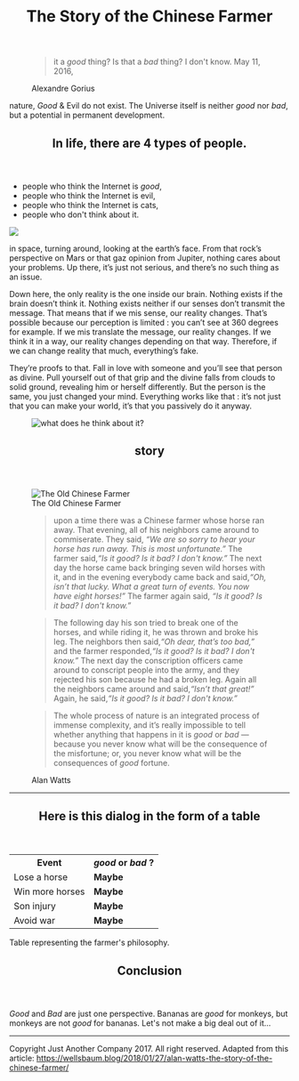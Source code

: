 <link rel="stylesheet" href="style.css">

<body>

<header>
<h1>The Story of the Chinese Farmer</h1>
</header>

<figure>
<blockquote>
<p class ="quote">it a <em class ="good">good</em> thing? Is that a <em class = "bad">bad</em> thing? I don't know.
May 11, 2016,</p>
</blockquote>
<figcaption> Alexandre Gorius</figcaption>
</figure>



<p> nature, <em class ="good">Good</em> & Evil do not exist. The Universe itself is neither <em class ="good">good</em> nor <em class = "bad">bad</em>, but a potential in permanent development.</p>

<header>
<h2>In life, there are 4 types of people.</h2>
</header>

<ul>
<li>people who think the Internet is <em class ="good">good</em>, <em id="bien"></em></li>
<li>people who think the Internet is evil, <em id="mal"></em></li>
<li>people who think the Internet is cats, <em id="chat"></em></li>
<li>people who don't think about it.</li>
</ul>


<img src="https://cdn-images-1.medium.com/max/1000/1*2PCmLZyzQaF2pyKYkSTFpA.jpeg">

<p> in space, turning around, looking at the earth’s face. From that rock’s perspective on Mars or that gaz opinion from Jupiter, nothing cares about your problems. Up there, it’s just not serious, and there’s no such thing as an issue.</p>

<p>Down here, the only reality is the one inside our brain. Nothing exists if the brain doesn’t think it. Nothing exists neither if our senses don’t transmit the message. That means that if we mis sense, our reality changes. That’s possible because our perception is limited : you can’t see at 360 degrees for example. If we mis translate the message, our reality changes. If we think it in a way, our reality changes depending on that way. Therefore, if we can change reality that much, everything’s fake.</p>

<p>They’re proofs to that. Fall in love with someone and you’ll see that person as divine. Pull yourself out of that grip and the divine falls from clouds to solid ground, revealing him or herself differently. But the person is the same, you just changed your mind. Everything works like that : it’s not just that you can make your world, it’s that you passively do it anyway.</p>

<figure>
<img src ="http://static2.businessinsider.com/image/52fe8230eab8ea4275063b89/nasa-has-determined-where-the-mysterious-jelly-doughnut-rock-on-mars-came-from.jpg" alt="what does he think about it?">
</figure>

<header>
<h2> story </h2>
</header>

<figure>
<img src="https://cdn-images-1.medium.com/max/800/1*IQqkmPXYZuJViY5p-ymk0A.jpeg" alt="The Old Chinese Farmer"><figcaption>The Old Chinese Farmer</figcaption>
</figure>

<figure>
   <blockquote>
<p class ="quote"> upon a time there was a Chinese farmer whose horse ran away. That evening, all of his neighbors came around to commiserate. They said, <em class ="villagers">“We are so sorry to hear your horse has run away. This is most unfortunate.”</em> The farmer said,<em class ="farmer">“Is it <em class ="good">good</em>? Is it <em class = "bad">bad</em>? I don't know.”</em> The next day the horse came back bringing seven wild horses with it, and in the evening everybody came back and said,<em class ="villagers">“Oh, isn’t that lucky. What a great turn of events. You now have eight horses!”</em> The farmer again said, <em class ="farmer">“Is it <em class ="good">good</em>? Is it <em class = "bad">bad</em>? I don't know.”</em> </p>
   </blockquote>
</figure>

<figure>
   <blockquote>
<p class ="quote">The following day his son tried to break one of the horses, and while riding it, he was thrown and broke his leg. The neighbors then said,<em class ="villagers">“Oh dear, that’s too <em class = "bad">bad</em>,”</em> and the farmer responded,<em class ="farmer">“Is it <em class ="good">good</em>? Is it <em class = "bad">bad</em>? I don't know.”</em> The next day the conscription officers came around to conscript people into the army, and they rejected his son because he had a broken leg. Again all the neighbors came around and said,<em class ="villagers">“Isn’t that great!”</em> Again, he said,<em class ="farmer">“Is it <em class ="good">good</em>? Is it <em class = "bad">bad</em>? I don't know.”</em></p>
   </blockquote>
</figure>

<figure>
   <blockquote>
<p class ="quote">The whole process of nature is an integrated process of immense complexity, and it’s really impossible to tell whether anything that happens in it is <em class ="good">good</em> or <em class = "bad">bad</em> — because you never know what will be the consequence of the misfortune; or, you never know what will be the consequences of <em class ="good">good</em> fortune.</p>
   </blockquote>

<figcaption>Alan Watts</figcaption>
</figure>

<hr>

<header>
<h2>Here is this dialog in the form of a table</h2>
</header>

<table>
    <tr>
      <th>Event </th>
      <th><em class ="good">good</em> or <em class = "bad">bad</em> ?</th>
      </tr>
      <tr>
         <td>Lose a horse</td>
         <td><strong>Maybe</strong></td>
      </tr>
      <tr>
         <td>Win more horses</td>
         <td><strong>Maybe</strong></td>
      </tr>
      <tr>
         <td>Son injury</td>
         <td><strong>Maybe</strong></td>
      </tr>
      <tr>
         <td>Avoid war</td>
         <td><strong>Maybe</strong></td>
      </tr>
</table>
  <caption>Table representing the farmer's philosophy.</caption>
 


<header>
<h2>Conclusion</h2>
</header>

<p> <em class = "good">Good</em> and <em class="bad" >Bad</em> are just one perspective. Bananas are <em class ="good">good</em> for monkeys, but monkeys are not <em class ="good">good</em> for bananas. Let's not make a big deal out of it...</p>
</body>


<hr>
<footer>

Copyright Just Another Company 2017. All right reserved. Adapted from this article: <a href = "https://wellsbaum.blog/2018/01/27/alan-watts-the-story-of-the-chinese-farmer/" title="Text to display hover" target="_blank">https://wellsbaum.blog/2018/01/27/alan-watts-the-story-of-the-chinese-farmer/</a>

</footer>
</html>